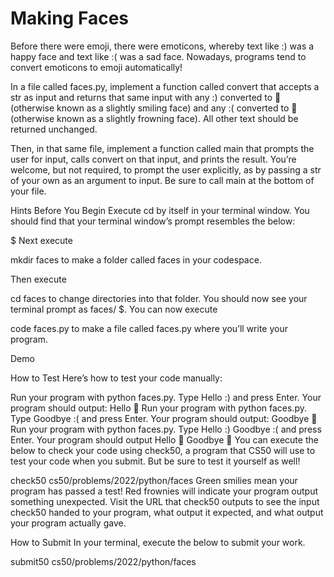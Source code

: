# Making Faces
Before there were emoji, there were emoticons, whereby text like :) was a happy face and text like :( was a sad face. Nowadays, programs tend to convert emoticons to emoji automatically!

In a file called faces.py, implement a function called convert that accepts a str as input and returns that same input with any :) converted to 🙂 (otherwise known as a slightly smiling face) and any :( converted to 🙁 (otherwise known as a slightly frowning face). All other text should be returned unchanged.

Then, in that same file, implement a function called main that prompts the user for input, calls convert on that input, and prints the result. You’re welcome, but not required, to prompt the user explicitly, as by passing a str of your own as an argument to input. Be sure to call main at the bottom of your file.

Hints
Before You Begin
Execute cd by itself in your terminal window. You should find that your terminal window’s prompt resembles the below:

$
Next execute

mkdir faces
to make a folder called faces in your codespace.

Then execute

cd faces
to change directories into that folder. You should now see your terminal prompt as faces/ $. You can now execute

code faces.py
to make a file called faces.py where you’ll write your program.

Demo

How to Test
Here’s how to test your code manually:

Run your program with python faces.py. Type Hello :) and press Enter. Your program should output:
Hello 🙂
Run your program with python faces.py. Type Goodbye :( and press Enter. Your program should output:
Goodbye 🙁
Run your program with python faces.py. Type Hello :) Goodbye :( and press Enter. Your program should output
Hello 🙂 Goodbye 🙁
You can execute the below to check your code using check50, a program that CS50 will use to test your code when you submit. But be sure to test it yourself as well!

check50 cs50/problems/2022/python/faces
Green smilies mean your program has passed a test! Red frownies will indicate your program output something unexpected. Visit the URL that check50 outputs to see the input check50 handed to your program, what output it expected, and what output your program actually gave.

How to Submit
In your terminal, execute the below to submit your work.

submit50 cs50/problems/2022/python/faces
